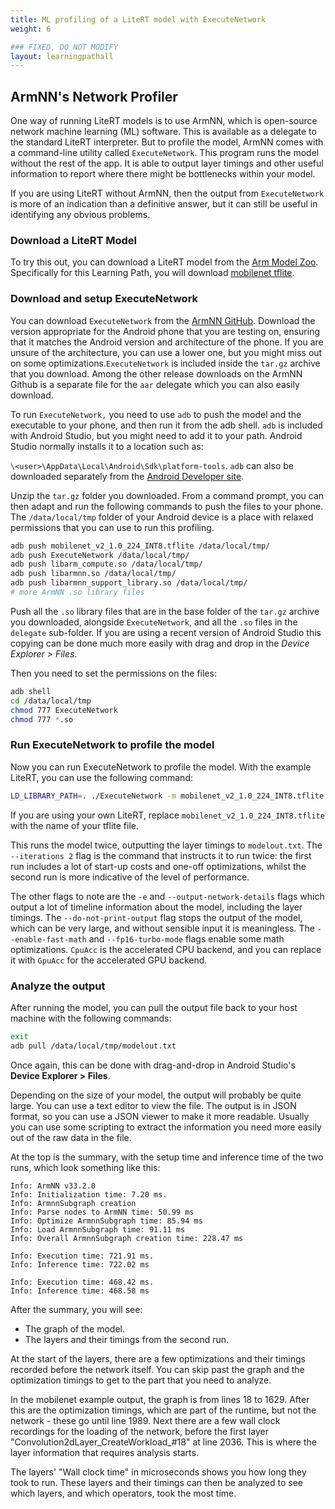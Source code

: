 ```yaml
---
title: ML profiling of a LiteRT model with ExecuteNetwork
weight: 6

### FIXED, DO NOT MODIFY
layout: learningpathall
---
```


## ArmNN's Network Profiler
One way of running LiteRT models is to use ArmNN, which is open-source network machine learning (ML) software. This is available as a delegate to the standard LiteRT interpreter. But to profile the model, ArmNN comes with a command-line utility called `ExecuteNetwork`. This program runs the model without the rest of the app. It is able to output layer timings and other useful information to report where there might be bottlenecks within your model.

If you are using LiteRT without ArmNN, then the output from `ExecuteNetwork` is more of an indication than a definitive answer, but it can still be useful in identifying any obvious problems.

### Download a LiteRT Model

To try this out, you can download a LiteRT model from the [Arm Model Zoo](https://github.com/ARM-software/ML-zoo). Specifically for this Learning Path, you will download [mobilenet tflite](https://github.com/ARM-software/ML-zoo/blob/master/models/image_classification/mobilenet_v2_1.0_224/tflite_int8/mobilenet_v2_1.0_224_INT8.tflite).

### Download and setup ExecuteNetwork

You can download `ExecuteNetwork` from the [ArmNN GitHub](https://github.com/ARM-software/armnn/releases). Download the version appropriate for the Android phone that you are testing on, ensuring that it matches the Android version and architecture of the phone. If you are unsure of the architecture, you can use a lower one, but you might miss out on some optimizations.`ExecuteNetwork` is included inside the `tar.gz` archive that you download. Among the other release downloads on the ArmNN Github is a separate file for the `aar` delegate which you can also easily download.

To run `ExecuteNetwork,` you need to use `adb` to push the model and the executable to your phone, and then run it from the adb shell. `adb` is included with Android Studio, but you might need to add it to your path. Android Studio normally installs it to a location such as:

  `\<user>\AppData\Local\Android\Sdk\platform-tools`. `adb` can also be downloaded separately from the [Android Developer site](https://developer.android.com/studio/releases/platform-tools).

Unzip the `tar.gz` folder you downloaded. From a command prompt, you can then adapt and run the following commands to push the files to your phone. The `/data/local/tmp` folder of your Android device is a place with relaxed permissions that you can use to run this profiling.

```bash
adb push mobilenet_v2_1.0_224_INT8.tflite /data/local/tmp/ 
adb push ExecuteNetwork /data/local/tmp/
adb push libarm_compute.so /data/local/tmp/
adb push libarmnn.so /data/local/tmp/
adb push libarmnn_support_library.so /data/local/tmp/
# more ArmNN .so library files
```
Push all the `.so` library files that are in the base folder of the `tar.gz` archive you downloaded, alongside `ExecuteNetwork`, and all the `.so` files in the `delegate` sub-folder. If you are using a recent version of Android Studio this copying can be done much more easily with drag and drop in the *Device Explorer > Files*.

Then you need to set the permissions on the files:

```bash
adb shell       
cd /data/local/tmp
chmod 777 ExecuteNetwork    
chmod 777 *.so	   
```

### Run ExecuteNetwork to profile the model

Now you can run ExecuteNetwork to profile the model. With the example LiteRT, you can use the following command:

```bash
LD_LIBRARY_PATH=. ./ExecuteNetwork -m mobilenet_v2_1.0_224_INT8.tflite -c CpuAcc -T delegate --iterations 2 --do-not-print-output --enable-fast-math --fp16-turbo-mode -e --output-network-details > modelout.txt
```

If you are using your own LiteRT, replace `mobilenet_v2_1.0_224_INT8.tflite` with the name of your tflite file.

This runs the model twice, outputting the layer timings to `modelout.txt`. The `--iterations 2` flag is the command that instructs it to run twice: the first run includes a lot of start-up costs and one-off optimizations, whilst the second run is more indicative of the level of performance.

The other flags to note are the `-e` and `--output-network-details` flags which output a lot of timeline information about the model, including the layer timings. The `--do-not-print-output` flag stops the output of the model, which can be very large, and without sensible input it is meaningless. The `--enable-fast-math` and `--fp16-turbo-mode` flags enable some math optimizations. `CpuAcc` is the accelerated CPU backend, and you can replace it with `GpuAcc` for the accelerated GPU backend. 

### Analyze the output

After running the model, you can pull the output file back to your host machine with the following commands:

```bash
exit        
adb pull /data/local/tmp/modelout.txt
```
Once again, this can be done with drag-and-drop in Android Studio's **Device Explorer > Files**.

Depending on the size of your model, the output will probably be quite large. You can use a text editor to view the file. The output is in JSON format, so you can use a JSON viewer to make it more readable. Usually you can use some scripting to extract the information you need more easily out of the raw data in the file.

At the top is the summary, with the setup time and inference time of the two runs, which look something like this:

```text
Info: ArmNN v33.2.0
Info: Initialization time: 7.20 ms.
Info: ArmnnSubgraph creation
Info: Parse nodes to ArmNN time: 50.99 ms
Info: Optimize ArmnnSubgraph time: 85.94 ms
Info: Load ArmnnSubgraph time: 91.11 ms
Info: Overall ArmnnSubgraph creation time: 228.47 ms

Info: Execution time: 721.91 ms.
Info: Inference time: 722.02 ms

Info: Execution time: 468.42 ms.
Info: Inference time: 468.58 ms
```

After the summary, you will see:

* The graph of the model.
* The layers and their timings from the second run. 

At the start of the layers, there are a few optimizations and their timings recorded before the network itself. You can skip past the graph and the optimization timings to get to the part that you need to analyze.  

In the mobilenet example output, the graph is from lines 18 to 1629. After this are the optimization timings, which are part of the runtime, but not the network - these go until line 1989. Next there are a few wall clock recordings for the loading of the network, before the first layer "Convolution2dLayer_CreateWorkload_#18" at line 2036. This is where the layer information that requires analysis starts.

The layers' "Wall clock time" in microseconds shows you how long they took to run. These layers and their timings can then be analyzed to see which layers, and which operators, took the most time.
